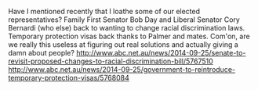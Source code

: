 Have I mentioned recently that I loathe some of our elected representatives? Family First Senator Bob Day and Liberal Senator Cory Bernardi (who else) back to wanting to change racial discrimination laws. Temporary protection visas back thanks to Palmer and mates.
Com'on, are we really this useless at figuring out real solutions and actually giving a damn about people?
http://www.abc.net.au/news/2014-09-25/senate-to-revisit-proposed-changes-to-racial-discrimination-bill/5767510
http://www.abc.net.au/news/2014-09-25/government-to-reintroduce-temporary-protection-visas/5768084